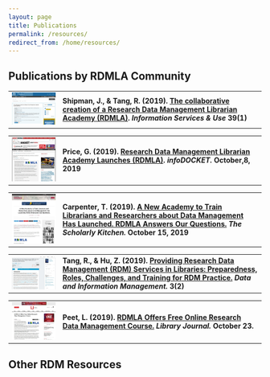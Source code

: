 ```yaml
---
layout: page
title: Publications
permalink: /resources/
redirect_from: /home/resources/
---
```

## Publications by RDMLA Community


<table>
  <tr><td rowspan="1" width="20%"><img src="/images/publications/2019/ISO_Paper.jpg" alt="isopaper"></td>
    <td><div><b>Shipman, J., & Tang, R. (2019). <a href ="https://content.iospress.com/articles/information-services-and-use/isu190050">The collaborative creation of a Research Data Management Librarian Academy (RDMLA)</a>. <i>Information Services & Use</i> 39(1)</b></div></td></tr>
</table>

<table>
  <tr><td rowspan="1" width="20%"><img src="/images/publications/2019/infoB_paper.jpg" alt="infoB"></td>
    <td><div><b>Price, G. (2019). <a href ="https://www.infodocket.com/2019/10/08/research-data-management-librarian-academy-launches-rdmla/">Research Data Management Librarian Academy Launches (RDMLA)</a>. <i>infoDOCKET.</i> October,8, 2019</b></div></td></tr>
</table>

<table>
  <tr><td rowspan="1" width="20%"><img src="/images/publications/2019/schorlarlyK_paper.jpg" alt="schorlarlyK"></td>
    <td><div><b>Carpenter, T. (2019). <a href ="https://scholarlykitchen.sspnet.org/2019/10/15/a-new-academy-to-train-librarians-about-research-data-management/">A New Academy to Train Librarians and Researchers about Data Management Has Launched. RDMLA Answers Our Questions.</a> <i>The Scholarly Kitchen.</i> October 15, 2019</b></div></td></tr>
</table>

<table>
  <tr><td rowspan="1" width="20%"><img src="/images/publications/2019/DIM_paper.jpg" alt="DIM paper"></td>
    <td><div><b>Tang, R., & Hu, Z. (2019). <a href ="https://doi.org/10.2478/dim-2019-0009">Providing Research Data Management (RDM) Services in Libraries: Preparedness, Roles, Challenges, and Training for RDM Practice.</a> <i>Data and Information Management.</i> 3(2)</b></div></td></tr>
</table>

<table>
  <tr><td rowspan="1" width="20%"><img src="/images/publications/2019/lj_paper.jpg" alt="Library Journal paper"></td>
    <td><div><b>Peet, L. (2019). <a href ="https://www.libraryjournal.com/?detailStory=RDMLA-Offers-Free-Online-Research-Data-Management-Course">RDMLA Offers Free Online Research Data Management Course.</a> <i>Library Journal.</i> October 23.</b></div></td></tr>
</table>

## Other RDM Resources
